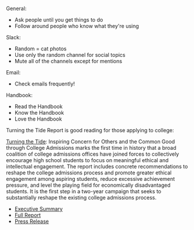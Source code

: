 General: 
  - Ask people until you get things to do
  - Follow around people who know what they're using


Slack:
  - Random = cat photos
  - Use only the random channel for social topics 
  - Mute all of the channels except for mentions

Email:
  - Check emails frequently! 


Handbook:   
  - Read the Handbook
  - Know the Handbook
  - Love the Handbook


Turning the Tide Report is good reading for those applying to college:

[Turning the Tide](http://mcc.gse.harvard.edu/collegeadmissions): Inspiring Concern for Others and the Common Good through College Admissions marks the first time in history that a broad coalition of college admissions offices have joined forces to collectively encourage high school students to focus on meaningful ethical and intellectual engagement. The report includes concrete recommendations to reshape the college admissions process and promote greater ethical engagement among aspiring students, reduce excessive achievement pressure, and level the playing field for economically disadvantaged students. It is the first step in a two-year campaign that seeks to substantially reshape the existing college admissions process. 

  - [Executive Summary](http://mcc.gse.harvard.edu/files/gse-mcc/files/20160120_mcc_ttt_execsummary_interactive.pdf)  
  - [Full Report](http://mcc.gse.harvard.edu/files/gse-mcc/files/20160120_mcc_ttt_report_interactive.pdf)  
  - [Press Release](http://mcc.gse.harvard.edu/files/gse-mcc/files/turning_the_tide_press_release_draft_1.20.16_final.pdf)